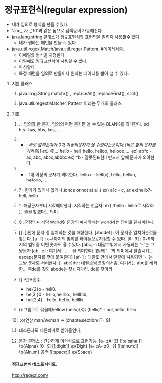 
# 정규표현식(regular expression)
- 내가 임의로 형식을 만들 수있다.
- 'abc_ _zz_ _110'과 같은 폼으로 검색등이 가능해진다.
- java.lang.string 클래스가 정규표현식의 표현법을 빌려다 사용할수 있다.
	- 내가 원하는 패턴을 만들 수 있다.
- java.util.regex.Match/java.util.regex.Pattern.
#데이터검증..
	- 이메일의 형식을 지정한다.
	- 이럴때도 정규표현식이 사용할 수 있다.
	- 파싱할때
	- 특정 패턴을 임의로 만들어서 원하는 데이터를 뽑아 낼 수 있다.
		

1) 지원 클래스
	1) java.lang.String
		matchs() , replaceAll(), replaceFirst(), split()

	2) java.util.regext
		Matcher, Pattern 이라는 두개의 클래스.
		
2) 기호
	1) .	: 임의의 한 문자. 임의의 어떤 문자든 올 수 있는 BLANK를 의미한다.
		  ex) h.s-  has, hbs, hcs, ...
	2) *	:  *바로 앞의문자가 0개 이상의문자가 올 수있다는뜻이다.(바로 앞의 문자를 가리킴)]
		ex) 즉.... hello* -   hell, hello, helloo, hellooo.....
		ex) ab*c		- ac, abc, abbc,abbbc
		ex) *b		- 잘못된표현!! 반드시 앞에 문자가 와야한다.
	3) +	: 1개 이상의 문자가 와야한다.
		hello+ -  hell(x), hello, helloo, hellooo,....
	4) ?	: 한개가 있거나 없거나.(once or not at all.)
		ex) a?c -  c, ac
		ex)hello?-  hell, hello
	5) ^ 	:해당문자부터 시작해야한다. 시작하는 첫글자!
		ex) ^hello		: hello로 시작하는 줄을 찾겠다는 의미.

	6) $	:문장의 마지막
		World$: 문장의 마지막에는 world라는 단어로 끝나야한다.

	7) []	:[]안에 문자 중 일치하는 것을 매칭한다.
		 [abcdef]	: 이 문자중 일치하는것을 찾는다.
		 [a- f] 	: a~f까지의 범위를 하이픈으로지정할 수 있따.
		 [0- 9]	: 0~9까지의 범위중 어떤 숫자도 올 수있다.
		 [abc]- 	: 대괄호밖에서 사용되는 '- '는 그냥문자
		 [ab\- c]	: 여기서\- 는 - 을 의미한다.!(원래 '- '의 의미에서 탈출시키는 escape문자를 앞에 붙여준다)
		 [af- ]	: 대괄호 안에서  맨끝에 사용되면 '- '는 그냥 문자로 처리한다.
		[- abc]de	: 대괄호밖 문장의처음, 여기서는 abc를 제외한...
			즉de를 찾되 abcde는 찾ㄴ지마라. de를 찾아라.

	8) {} :반복횟수
		- hel{2}o -  hell0.
		- he{3,}0 -  hello,helllllo., helllllld,
		-  hel{2,4} -  hello, helllo, hellllo.


	9) ():그룹으로 묶을때hellow 
		(hello){3}:
		(hello)* -  null,hello, hello 
		

	10    |	:or연산
		man/woman	=>
		(chapte\section) [1- 9]		


	11) 대소문자도 다른의미로 받아들인다.
	

	12) 문자 클래스	: 간단하게 이런식으로 표현가능, 
	[a- zA- Z]		[[:alpaha:]]	\p{Alpha}
	[0- 9]		[[:digit:]]		\p{Digit}
	[a- zA- z0- 9]	[[:alnum:]]		\p{Alnum}
	공백		[[:space:]]		\p{Space}	


	#### 정규표현식 테스트사이트.
	http://regexr.com/
	